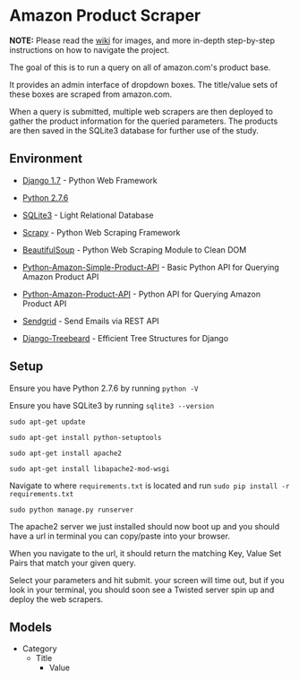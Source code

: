 Amazon Product Scraper
======================

**NOTE:** Please read the [wiki](https://github.com/RobertErvin/amazon-project/wiki) for images, and more in-depth step-by-step instructions on how to navigate the project. 

The goal of this is to run a query on all of amazon.com's product base. 

It provides an admin interface of dropdown boxes. The title/value sets of these 
boxes are scraped from amazon.com. 

When a query is submitted, multiple web scrapers are then deployed to gather
the product information for the queried parameters. The products are then saved
in the SQLite3 database for further use of the study.

## Environment

- [Django 1.7](https://docs.djangoproject.com/en/dev/releases/1.7/)  										- Python Web Framework

- [Python 2.7.6](https://www.python.org/download/releases/2.7/) 

- [SQLite3](https://docs.djangoproject.com/en/1.7/ref/settings/#databases)  								- Light Relational Database

- [Scrapy](http://scrapy.org/)  - Python Web Scraping Framework

- [BeautifulSoup](http://www.crummy.com/software/BeautifulSoup/) - Python Web Scraping Module to Clean DOM

- [Python-Amazon-Simple-Product-API](https://github.com/yoavaviram/python-amazon-simple-product-api)	- Basic Python API for Querying Amazon Product API

- [Python-Amazon-Product-API](http://python-amazon-product-api.readthedocs.org/en/latest/) 	 				 - Python API for Querying Amazon Product API

- [Sendgrid](https://github.com/sendgrid/sendgrid-python)													- Send Emails via REST API

- [Django-Treebeard](https://github.com/tabo/django-treebeard)												- Efficient Tree Structures for Django

## Setup

Ensure you have Python 2.7.6 by running `python -V`

Ensure you have SQLite3 by running `sqlite3 --version`

`sudo apt-get update`

`sudo apt-get install python-setuptools`

`sudo apt-get install apache2`

`sudo apt-get install libapache2-mod-wsgi`

Navigate to where `requirements.txt` is located and run `sudo pip install -r requirements.txt`

`sudo python manage.py runserver`

The apache2 server we just installed should now boot up and you should have a url in terminal you can copy/paste into your browser.

When you navigate to the url, it should return the matching Key, Value Set Pairs that match your given query. 

Select your parameters and hit submit. your screen will time out, but if you look in your terminal, you should soon see a Twisted server spin up and deploy the web scrapers. 

## Models

- Category
    - Title
        - Value

